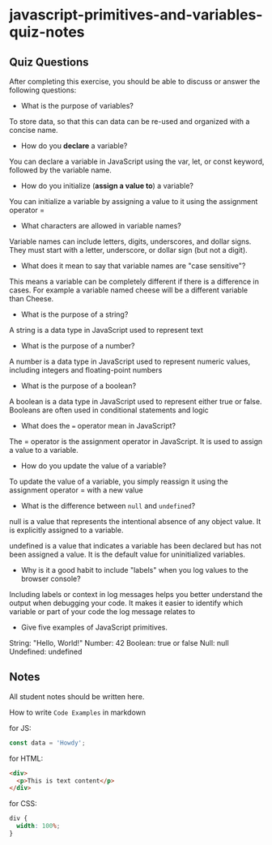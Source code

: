 # javascript-primitives-and-variables-quiz-notes

## Quiz Questions

After completing this exercise, you should be able to discuss or answer the following questions:

- What is the purpose of variables?

To store data, so that this can data can be re-used and organized with a concise name.

- How do you **declare** a variable?

You can declare a variable in JavaScript using the var, let, or const keyword, followed by the variable name.

- How do you initialize (**assign a value to**) a variable?

You can initialize a variable by assigning a value to it using the assignment operator =

- What characters are allowed in variable names?

Variable names can include letters, digits, underscores, and dollar signs. They must start with a letter, underscore, or dollar sign (but not a digit).

- What does it mean to say that variable names are "case sensitive"?

This means a variable can be completely different if there is a difference in cases. For example a variable named cheese will be a different variable than Cheese.

- What is the purpose of a string?

A string is a data type in JavaScript used to represent text

- What is the purpose of a number?

A number is a data type in JavaScript used to represent numeric values, including integers and floating-point numbers

- What is the purpose of a boolean?

A boolean is a data type in JavaScript used to represent either true or false. Booleans are often used in conditional statements and logic

- What does the `=` operator mean in JavaScript?

The = operator is the assignment operator in JavaScript. It is used to assign a value to a variable.

- How do you update the value of a variable?

To update the value of a variable, you simply reassign it using the assignment operator = with a new value

- What is the difference between `null` and `undefined`?

null is a value that represents the intentional absence of any object value. It is explicitly assigned to a variable.

undefined is a value that indicates a variable has been declared but has not been assigned a value. It is the default value for uninitialized variables.

- Why is it a good habit to include "labels" when you log values to the browser console?

Including labels or context in log messages helps you better understand the output when debugging your code. It makes it easier to identify which variable or part of your code the log message relates to

- Give five examples of JavaScript primitives.

String: "Hello, World!"
Number: 42
Boolean: true or false
Null: null
Undefined: undefined

## Notes

All student notes should be written here.

How to write `Code Examples` in markdown

for JS:

```javascript
const data = 'Howdy';
```

for HTML:

```html
<div>
  <p>This is text content</p>
</div>
```

for CSS:

```css
div {
  width: 100%;
}
```
